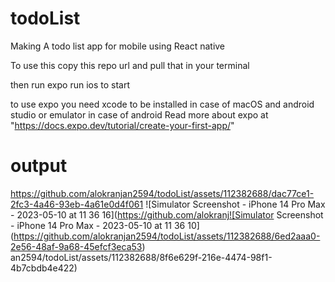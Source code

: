# todoList
Making A todo list app for mobile using React native


To use this copy this repo url and pull that in your terminal

then run expo run ios to start 

to use expo you need xcode to be installed in case of macOS and android studio or emulator in case of android
 Read  more about expo at "https://docs.expo.dev/tutorial/create-your-first-app/"


# output




https://github.com/alokranjan2594/todoList/assets/112382688/dac77ce1-2fc3-4a46-93eb-4a61e0d4f061
![Simulator Screenshot - iPhone 14 Pro Max - 2023-05-10 at 11 36 16](https://github.com/alokranj![Simulator Screenshot - iPhone 14 Pro Max - 2023-05-10 at 11 36 10](https://github.com/alokranjan2594/todoList/assets/112382688/6ed2aaa0-2e56-48af-9a68-45efcf3eca53)
an2594/todoList/assets/112382688/8f6e629f-216e-4474-98f1-4b7cbdb4e422)

